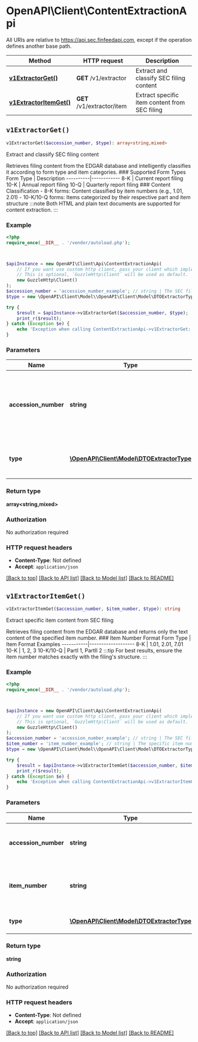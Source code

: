 # OpenAPI\Client\ContentExtractionApi

All URIs are relative to https://api.sec.finfeedapi.com, except if the operation defines another base path.

| Method | HTTP request | Description |
| ------------- | ------------- | ------------- |
| [**v1ExtractorGet()**](ContentExtractionApi.md#v1ExtractorGet) | **GET** /v1/extractor | Extract and classify SEC filing content |
| [**v1ExtractorItemGet()**](ContentExtractionApi.md#v1ExtractorItemGet) | **GET** /v1/extractor/item | Extract specific item content from SEC filing |


## `v1ExtractorGet()`

```php
v1ExtractorGet($accession_number, $type): array<string,mixed>
```

Extract and classify SEC filing content

Retrieves filing content from the EDGAR database and intelligently classifies it according to form type and item categories.    ### Supported Form Types    Form Type | Description  ----------|------------  8-K      | Current report filing  10-K     | Annual report filing  10-Q     | Quarterly report filing    ### Content Classification  - 8-K forms: Content classified by item numbers (e.g., 1.01, 2.01)  - 10-K/10-Q forms: Items categorized by their respective part and item structure    :::note  Both HTML and plain text documents are supported for content extraction.  :::

### Example

```php
<?php
require_once(__DIR__ . '/vendor/autoload.php');



$apiInstance = new OpenAPI\Client\Api\ContentExtractionApi(
    // If you want use custom http client, pass your client which implements `GuzzleHttp\ClientInterface`.
    // This is optional, `GuzzleHttp\Client` will be used as default.
    new GuzzleHttp\Client()
);
$accession_number = 'accession_number_example'; // string | The SEC filing accession number used to retrieve the filing from EDGAR database.
$type = new \OpenAPI\Client\Model\\OpenAPI\Client\Model\DTOExtractorType(); // \OpenAPI\Client\Model\DTOExtractorType | Result type (text or html, default: text)

try {
    $result = $apiInstance->v1ExtractorGet($accession_number, $type);
    print_r($result);
} catch (Exception $e) {
    echo 'Exception when calling ContentExtractionApi->v1ExtractorGet: ', $e->getMessage(), PHP_EOL;
}
```

### Parameters

| Name | Type | Description  | Notes |
| ------------- | ------------- | ------------- | ------------- |
| **accession_number** | **string**| The SEC filing accession number used to retrieve the filing from EDGAR database. | |
| **type** | [**\OpenAPI\Client\Model\DTOExtractorType**](../Model/.md)| Result type (text or html, default: text) | [optional] |

### Return type

**array<string,mixed>**

### Authorization

No authorization required

### HTTP request headers

- **Content-Type**: Not defined
- **Accept**: `application/json`

[[Back to top]](#) [[Back to API list]](../../README.md#endpoints)
[[Back to Model list]](../../README.md#models)
[[Back to README]](../../README.md)

## `v1ExtractorItemGet()`

```php
v1ExtractorItemGet($accession_number, $item_number, $type): string
```

Extract specific item content from SEC filing

Retrieves filing content from the EDGAR database and returns only the text content of the specified item number.    ### Item Number Format    Form Type | Item Format Examples  -----------|-------------------  8-K       | 1.01, 2.01, 7.01  10-K      | 1, 2, 3  10-K/10-Q | PartI 1, PartII 2    :::tip  For best results, ensure the item number matches exactly with the filing's structure.  :::

### Example

```php
<?php
require_once(__DIR__ . '/vendor/autoload.php');



$apiInstance = new OpenAPI\Client\Api\ContentExtractionApi(
    // If you want use custom http client, pass your client which implements `GuzzleHttp\ClientInterface`.
    // This is optional, `GuzzleHttp\Client` will be used as default.
    new GuzzleHttp\Client()
);
$accession_number = 'accession_number_example'; // string | The SEC filing accession number used to retrieve the filing from EDGAR database.
$item_number = 'item_number_example'; // string | The specific item number to extract (e.g., \"1.01\", \"2.01\", \"7.01\").
$type = new \OpenAPI\Client\Model\\OpenAPI\Client\Model\DTOExtractorType(); // \OpenAPI\Client\Model\DTOExtractorType | Result type (text or html, default: text)

try {
    $result = $apiInstance->v1ExtractorItemGet($accession_number, $item_number, $type);
    print_r($result);
} catch (Exception $e) {
    echo 'Exception when calling ContentExtractionApi->v1ExtractorItemGet: ', $e->getMessage(), PHP_EOL;
}
```

### Parameters

| Name | Type | Description  | Notes |
| ------------- | ------------- | ------------- | ------------- |
| **accession_number** | **string**| The SEC filing accession number used to retrieve the filing from EDGAR database. | |
| **item_number** | **string**| The specific item number to extract (e.g., \&quot;1.01\&quot;, \&quot;2.01\&quot;, \&quot;7.01\&quot;). | |
| **type** | [**\OpenAPI\Client\Model\DTOExtractorType**](../Model/.md)| Result type (text or html, default: text) | [optional] |

### Return type

**string**

### Authorization

No authorization required

### HTTP request headers

- **Content-Type**: Not defined
- **Accept**: `application/json`

[[Back to top]](#) [[Back to API list]](../../README.md#endpoints)
[[Back to Model list]](../../README.md#models)
[[Back to README]](../../README.md)
